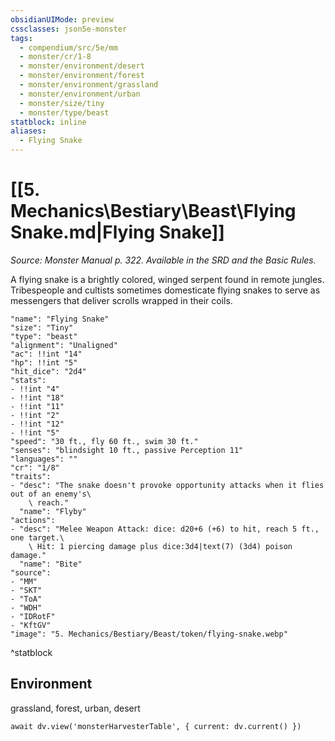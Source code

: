 ```yaml
---
obsidianUIMode: preview
cssclasses: json5e-monster
tags:
  - compendium/src/5e/mm
  - monster/cr/1-8
  - monster/environment/desert
  - monster/environment/forest
  - monster/environment/grassland
  - monster/environment/urban
  - monster/size/tiny
  - monster/type/beast
statblock: inline
aliases:
  - Flying Snake
---
```

# [[5. Mechanics\Bestiary\Beast\Flying Snake.md|Flying Snake]]
*Source: Monster Manual p. 322. Available in the SRD and the Basic Rules.*

A flying snake is a brightly colored, winged serpent found in remote jungles. Tribespeople and cultists sometimes domesticate flying snakes to serve as messengers that deliver scrolls wrapped in their coils.

```statblock
"name": "Flying Snake"
"size": "Tiny"
"type": "beast"
"alignment": "Unaligned"
"ac": !!int "14"
"hp": !!int "5"
"hit_dice": "2d4"
"stats":
- !!int "4"
- !!int "18"
- !!int "11"
- !!int "2"
- !!int "12"
- !!int "5"
"speed": "30 ft., fly 60 ft., swim 30 ft."
"senses": "blindsight 10 ft., passive Perception 11"
"languages": ""
"cr": "1/8"
"traits":
- "desc": "The snake doesn't provoke opportunity attacks when it flies out of an enemy's\
    \ reach."
  "name": "Flyby"
"actions":
- "desc": "Melee Weapon Attack: dice: d20+6 (+6) to hit, reach 5 ft., one target.\
    \ Hit: 1 piercing damage plus dice:3d4|text(7) (3d4) poison damage."
  "name": "Bite"
"source":
- "MM"
- "SKT"
- "ToA"
- "WDH"
- "IDRotF"
- "KftGV"
"image": "5. Mechanics/Bestiary/Beast/token/flying-snake.webp"
```
^statblock

## Environment

grassland, forest, urban, desert

```dataviewjs
await dv.view('monsterHarvesterTable', { current: dv.current() })
```
